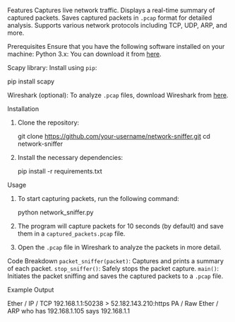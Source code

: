 Features
Captures live network traffic.
Displays a real-time summary of captured packets.
Saves captured packets in `.pcap` format for detailed analysis.
Supports various network protocols including TCP, UDP, ARP, and more.

Prerequisites
Ensure that you have the following software installed on your machine:
Python 3.x: You can download it from [here](https://www.python.org/downloads/).

Scapy library: Install using `pip`:
  
  pip install scapy

Wireshark (optional): To analyze `.pcap` files, download Wireshark from [here](https://www.wireshark.org/download.html).

Installation
1. Clone the repository:
   
   git clone https://github.com/your-username/network-sniffer.git
   cd network-sniffer
   

2. Install the necessary dependencies:
   
   pip install -r requirements.txt

Usage
1. To start capturing packets, run the following command:
   
   python network_sniffer.py
   
2. The program will capture packets for 10 seconds (by default) and save them in a `captured_packets.pcap` file.

3. Open the `.pcap` file in Wireshark to analyze the packets in more detail.

Code Breakdown
`packet_sniffer(packet)`: Captures and prints a summary of each packet.
`stop_sniffer()`: Safely stops the packet capture.
`main()`: Initiates the packet sniffing and saves the captured packets to a `.pcap` file.

Example Output

Ether / IP / TCP 192.168.1.1:50238 > 52.182.143.210:https PA / Raw
Ether / ARP who has 192.168.1.105 says 192.168.1.1
